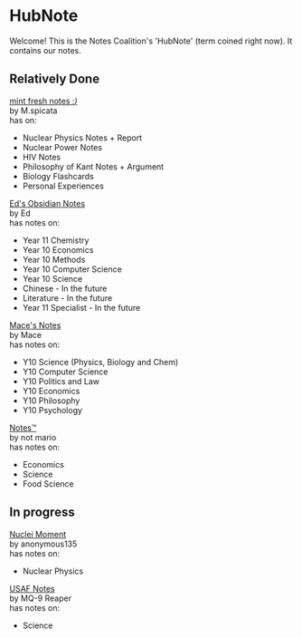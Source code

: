 # HubNote

Welcome! This is the Notes Coalition's 'HubNote' (term coined right now). It contains our notes.

## Relatively Done

[mint fresh notes :*)*](https://spicata.github.io/mint-fresh-notes/)  
by M.spicata  
has on:  
- Nuclear Physics Notes + Report
- Nuclear Power Notes
- HIV Notes
- Philosophy of Kant Notes + Argument
- Biology Flashcards
- Personal Experiences

[Ed's Obsidian Notes](https://eddietheed.github.io/obsidiannotes-v.2/)  
by Ed  
has notes on:  
- Year 11 Chemistry
- Year 10 Economics
- Year 10 Methods
- Year 10 Computer Science
- Year 10 Science
- Chinese - In the future
- Literature - In the future
- Year 11 Specialist - In the future

[Mace's Notes](https://macesnotes.netlify.app/)  
by Mace  
has notes on:
- Y10 Science (Physics, Biology and Chem)
- Y10 Computer Science
- Y10 Politics and Law
- Y10 Economics
- Y10 Philosophy
- Y10 Psychology

[Notes™](https://notes.notmario.net/)  
by not mario  
has notes on:  
- Economics
- Science
- Food Science

## In progress

[Nuclei Moment](https://pale-ladybug-133.notion.site/Nuclei-moment-2c89b8b95cc74fd6bab60300753d48e8)  
by anonymous135  
has notes on:
- Nuclear Physics

[USAF Notes](https://mq9-reaper.netlify.app/)  
by MQ-9 Reaper  
has notes on:
- Science
